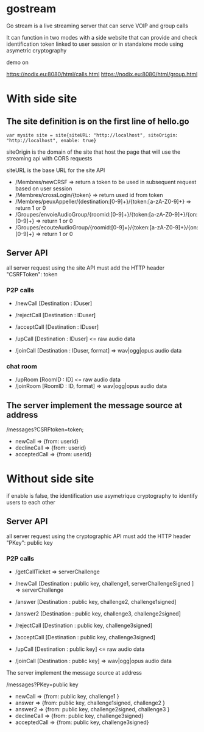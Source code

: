 # gostream


Go stream is a live streaming server that can serve VOIP and group calls

It can function in two modes with a side website that can provide and check identification token linked to user session or in standalone mode using asymetric cryptography

demo on 

https://nodix.eu:8080/html/calls.html
https://nodix.eu:8080/html/group.html

# With side site


## The site definition is on the first line of hello.go

`var mysite site = site{siteURL: "http://localhost", siteOrigin: "http://localhost", enable: true}`

siteOrigin is the domain of the site that host the page that will use the streaming api with CORS requests

siteURL is the base URL for the site API 

* /Membres/newCRSF => return a token to be used in subsequent request based on user session
* /Membres/crossLogin/{token} => return used id from token
* /Membres/peuxAppeller/{destination:[0-9]+}/{token:[a-zA-Z0-9]+} => return 1 or 0
* /Groupes/envoieAudioGroup/{roomid:[0-9]+}/{token:[a-zA-Z0-9]+}/{on:[0-9]+} => return 1 or 0
* /Groupes/ecouteAudioGroup/{roomid:[0-9]+}/{token:[a-zA-Z0-9]+}/{on:[0-9]+} => return 1 or 0

## Server API

all server request using the site API must add the HTTP header "CSRFToken": token

### P2P calls

* /newCall [Destination : IDuser] 
* /rejectCall [Destination : IDuser] 
* /acceptCall [Destination : IDuser] 

* /upCall [Destination : IDuser]   <= raw audio data
* /joinCall [Destination : IDuser, format] => wav|ogg|opus audio data


### chat room
* /upRoom [RoomID : ID]  <= raw audio data
* /joinRoom [RoomID : ID, format] => wav|ogg|opus audio data

## The server implement the message source at address

/messages?CSRFtoken=token;

* newCall => {from: userid}
* declineCall => {from: userid}
* acceptedCall => {from: userid}



# Without side site

if enable is false, the identification use asymetrique cryptography to identify users to each other 

## Server API

all server request using the cryptographic API must add the HTTP header "PKey": public key

### P2P calls

* /getCallTicket => serverChallenge

* /newCall   [Destination : public key, challenge1, serverChallengeSigned ] => serverChallenge

* /answer    [Destination : public key, challenge2, challenge1signed] 
* /answer2   [Destination : public key, challenge3, challenge2signed] 

* /rejectCall [Destination : public key, challenge3signed] 
* /acceptCall [Destination : public key, challenge3signed] 

* /upCall    [Destination : public key] <= raw audio data
* /joinCall  [Destination : public key] => wav|ogg|opus audio data

The server implement the message source at address

/messages?PKey=public key

* newCall => {from: public key, challenge1 }
* answer => {from: public key, challenge1signed, challenge2 }
* answer2 => {from: public key, challenge2signed, challenge3 }
* declineCall => {from: public key, challenge3signed}
* acceptedCall => {from: public key, challenge3signed}







